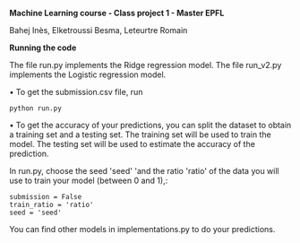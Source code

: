 __Machine Learning course - Class project 1 - Master EPFL__

Bahej Inès, Elketroussi Besma, Leteurtre Romain

__Running the code__

The file run.py implements the Ridge regression model.
The file run_v2.py implements the Logistic regression model.

• To get the submission.csv file, run
    
    python run.py

• To get the accuracy of your predictions, you can split the dataset to obtain a training set and a testing set. The training set will be used to train the model. The testing set will be used to estimate the accuracy of the prediction. 

In run.py, choose the seed 'seed' 'and the ratio 'ratio' of the data you will use to train your model (between 0 and 1),: 

    submission = False
    train_ratio = 'ratio'
    seed = 'seed'


You can find other models in implementations.py to do your predictions. 
